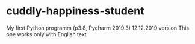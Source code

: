 # cuddly-happiness-student
My first Python programm (p3.8, Pycharm 2019.3)
12.12.2019 version
This one works only with English text

